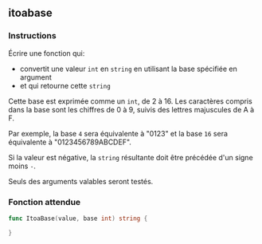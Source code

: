 ## itoabase

### Instructions

Écrire une fonction qui:

-   convertit une valeur `int` en `string` en utilisant la base spécifiée en argument
-   et qui retourne cette `string`

Cette base est exprimée comme un `int`, de 2 à 16. Les caractères compris dans la base sont les chiffres de 0 à 9, suivis des lettres majuscules de A à F.

Par exemple, la base `4` sera équivalente à "0123" et la base `16` sera équivalente à "0123456789ABCDEF".

Si la valeur est négative, la `string` résultante doit être précédée d'un signe moins `-`.

Seuls des arguments valables seront testés.

### Fonction attendue

```go
func ItoaBase(value, base int) string {

}
```
